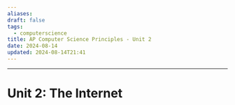 ```yaml
---
aliases: 
draft: false
tags:
  - computerscience
title: AP Computer Science Principles - Unit 2
date: 2024-08-14
updated: 2024-08-14T21:41
---
```


-------------------------------------------------------------------------------


# Unit 2: The Internet